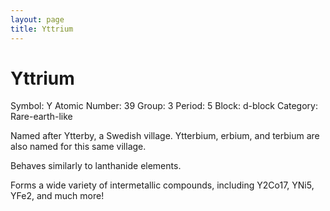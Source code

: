 ```yaml
---
layout: page
title: Yttrium
---
```


# Yttrium
Symbol: Y
Atomic Number: 39
Group: 3 
Period: 5
Block: d-block
Category: Rare-earth-like  

Named after Ytterby, a Swedish village. Ytterbium, erbium, and terbium are also named for this same village.

Behaves similarly to lanthanide elements.                    

Forms a wide variety of intermetallic compounds, including Y2Co17, YNi5, YFe2, and much more!

